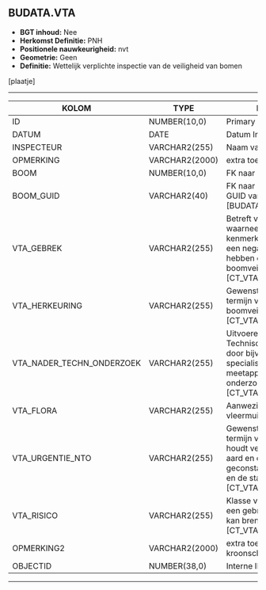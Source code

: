 ﻿## BUDATA.VTA


* __BGT inhoud:__ Nee
* __Herkomst Definitie:__ PNH
* __Positionele nauwkeurigheid:__ nvt
* __Geometrie:__ Geen
* __Definitie:__ Wettelijk verplichte inspectie van de veiligheid van bomen

[plaatje]

***

|KOLOM                           	|TYPE          	|DEFINITIE|
|------                          	|----          	|-----    |
|ID                              	|NUMBER(10,0)  	|Primary Key|
|DATUM                           	|DATE          	|Datum Inspectie|
|INSPECTEUR							|VARCHAR2(255)	|Naam van de Inspecteur|
|OPMERKING                       	|VARCHAR2(2000)	|extra toelichting|
|BOOM                            	|NUMBER(10,0)  	|FK naar [BUDATA.BOOM]|
|BOOM_GUID							|VARCHAR2(40)	|FK naar Boom via de GUID van de [BUDATA.BOOM]|
|VTA_GEBREK							|VARCHAR2(255)	|Betreft visueel waarneembare kenmerken die (mogelijk) een negatieve invloed hebben op de boomveiligheid [CT_VTA_GEBREK]|
|VTA_HERKEURING						|VARCHAR2(255)	|Gewenst moment of termijn van de volgende boomveiligheidscontrole [CT_VTA_HERKEURING]|
|VTA_NADER_TECHN_ONDERZOEK			|VARCHAR2(255)	|Uitvoeren van Nader Technisch Onderzoek door bijv. de inzet van specialistische meetapparatuur of onderzoek op hoogte [CT_VTA_NTO]|
|VTA_FLORA							|VARCHAR2(255)	|Aanwezigheid nesten, vleermuizen e.d.|
|VTA_URGENTIE_NTO					|VARCHAR2(255)	|Gewenst moment of termijn van de NTO (e.e.a. houdt verband met de aard en omvang van de geconstateerde gebreken en de standplaats) [CT_VTA_NTO_URGENTIE]|
|VTA_RISICO							|VARCHAR2(255)	|Klasse van het risico wat een gebrek met zich mee kan brengen  [CT_VTA_RISICO]|
|OPMERKING2							|VARCHAR2(2000)	|extra toelichting mbt. kroonschade etc|
|OBJECTID                        	|NUMBER(38,0)   |Interne ID ArcGIS|

***
